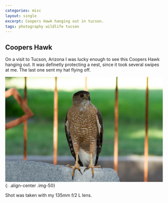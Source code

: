```yaml
---
categories: misc
layout: single
excerpt: Coopers Hawk hanging out in tucson.
tags: photography wildlife tucson
---
```

## Coopers Hawk
On a visit to Tucson, Arizona I was lucky enough to see this Coopers Hawk hanging out. It was  definetly protecting a nest, since it took several swipes at me.  The last one sent my hat flying off.

![](/assets/images/IMG_4844.jpg){: .align-center .img-50}

Shot was taken with my 135mm f/2 L lens.
